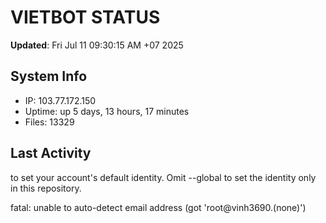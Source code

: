 # VIETBOT STATUS
**Updated**: Fri Jul 11 09:30:15 AM +07 2025

## System Info
- IP: 103.77.172.150
- Uptime: up 5 days, 13 hours, 17 minutes
- Files: 13329

## Last Activity

to set your account's default identity.
Omit --global to set the identity only in this repository.

fatal: unable to auto-detect email address (got 'root@vinh3690.(none)')
